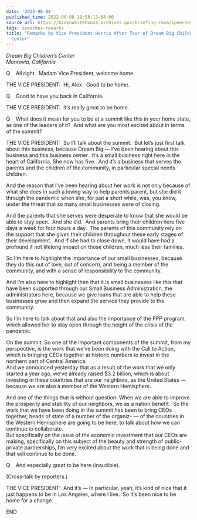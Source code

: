 ```yaml
---
date: '2022-06-08'
published_time: 2022-06-08 19:58:15-04:00
source_url: https://bidenwhitehouse.archives.gov/briefing-room/speeches-remarks/2022/06/08/remarks-by-vice-president-harris-after-tour-of-dream-big-childrens-center/
tags: speeches-remarks
title: "Remarks by Vice President Harris After Tour of Dream Big Children\u2019s\_\
  Center"
---
```

 
*Dream Big Children’s Center  
*Monrovia, California**

Q    All right.  Madam Vice President, welcome home.  
  
THE VICE PRESIDENT:  Hi, Alex.  Good to be home.   
  
Q    Good to have you back in California.  
  
THE VICE PRESIDENT:  It’s really great to be home.  
  
Q    What does it mean for you to be at a summit like this in your home
state, as one of the leaders of it?  And what are you most excited about
in terms of the summit?  
  
THE VICE PRESIDENT:  So I’ll talk about the summit.  But let’s just
first talk about this business, because Dream Big — I’ve been hearing
about this business and this business owner.  It’s a small business
right here in the heart of California. She now has five.  And it’s a
business that serves the parents and the children of the community, in
particular special needs children.  
  
And the reason that I’ve been hearing about her work is not only because
of what she does in such a loving way to help parents parent, but she
did it through the pandemic when she, for just a short while, was, you
know, under the threat that so many small businesses were of closing.   
  
And the parents that she serves were desperate to know that she would be
able to stay open.  And she did.  And parents bring their children here
five days a week for four hours a day.  The parents of this community
rely on the support that she gives their children throughout these early
stages of their development.  And if she had to close down, it would
have had a profound if not lifelong impact on those children, much less
their families.  
  
So I’m here to highlight the importance of our small businesses, because
they do this out of love, out of concern, and being a member of the
community, and with a sense of responsibility to the community.  
  
And I’m also here to highlight then that it is small businesses like
this that have been supported through our Small Business Administration,
the administrators here, because we give loans that are able to help
these businesses grow and then expand the service they provide to the
community.  
  
So I’m here to talk about that and also the importance of the PPP
program, which allowed her to stay open through the height of the crisis
of the pandemic.  
  
On the summit: So one of the important components of the summit, from my
perspective, is the work that we’ve been doing with the Call to Action,
which is bringing CEOs together at historic numbers to invest in the
northern part of Central America.   
And we announced yesterday that as a result of the work that we only
started a year ago, we’ve already raised $3.2 billion, which is about
investing in these countries that are our neighbors, as the United
States — because we are also a member of the Western Hemisphere.  
  
And one of the things that is without question: When we are able to
improve the prosperity and stability of our neighbors, we as a nation
benefit.  So the work that we have been doing in the summit has been to
bring CEOs together, heads of state of a number of the organiz- — of the
countries in the Western Hemisphere are going to be here, to talk about
how we can continue to collaborate.  
But specifically on the issue of the economic investment that our CEOs
are making, specifically on this subject of the beauty and strength of
public-private partnerships, I’m very excited about the work that is
being done and that will continue to be done.  
  
Q    And especially great to be here (inaudible).  
  
(Cross-talk by reporters.)  
  
THE VICE PRESIDENT:  And it’s — in particular, yeah, it’s kind of nice
that it just happens to be in Los Angeles, where I live.  So it’s been
nice to be home for a change.  
  
END

